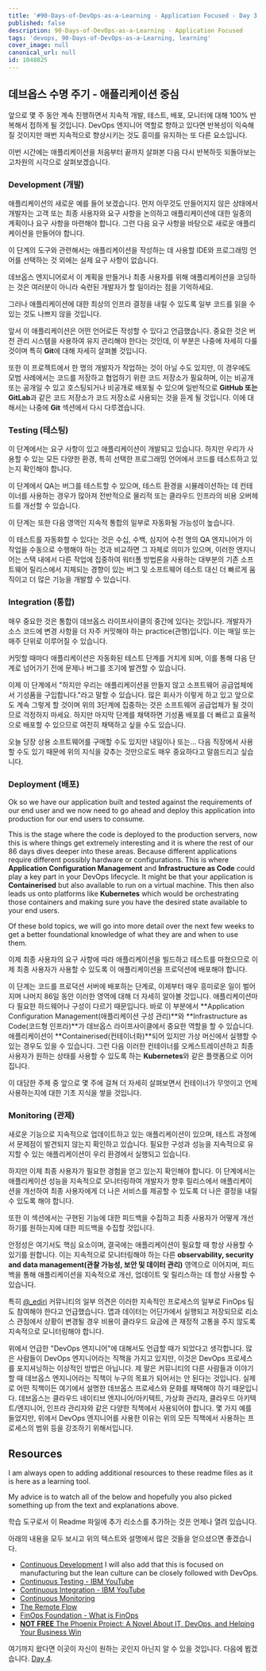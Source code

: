 ```yaml
---
title: '#90-Days-of-DevOps-as-a-Learning - Application Focused - Day 3'
published: false
description: 90-Days-of-DevOps-as-a-Learning - Application Focused
tags: 'devops, 90-Days-of-DevOps-as-a-Learning, learning'
cover_image: null
canonical_url: null
id: 1048825
---
```


## 데브옵스 수명 주기 - 애플리케이션 중심

앞으로 몇 주 동안 계속 진행하면서 지속적 개발, 테스트, 배포, 모니터에 대해 100% 반복해서 접하게 될 것입니다. DevOps 엔지니어 역할로 향하고 있다면 반복성이 익숙해질 것이지만 매번 지속적으로 향상시키는 것도 흥미를 유지하는 또 다른 요소입니다.

이번 시간에는 애플리케이션을 처음부터 끝까지 살펴본 다음 다시 반복하듯 되돌아보는 고차원의 시각으로 살펴보겠습니다.

### Development (개발)

애플리케이션의 새로운 예를 들어 보겠습니다. 먼저 아무것도 만들어지지 않은 상태에서 개발자는 고객 또는 최종 사용자와 요구 사항을 논의하고 애플리케이션에 대한 일종의 계획이나 요구 사항을 마련해야 합니다. 그런 다음 요구 사항을 바탕으로 새로운 애플리케이션을 만들어야 합니다.

이 단계의 도구와 관련해서는 애플리케이션을 작성하는 데 사용할 IDE와 프로그래밍 언어를 선택하는 것 외에는 실제 요구 사항이 없습니다.

데브옵스 엔지니어로서 이 계획을 만들거나 최종 사용자를 위해 애플리케이션을 코딩하는 것은 여러분이 아니라 숙련된 개발자가 할 일이라는 점을 기억하세요.

그러나 애플리케이션에 대한 최상의 인프라 결정을 내릴 수 있도록 일부 코드를 읽을 수 있는 것도 나쁘지 않을 것입니다.

앞서 이 애플리케이션은 어떤 언어로든 작성할 수 있다고 언급했습니다. 중요한 것은 버전 관리 시스템을 사용하여 유지 관리해야 한다는 것인데, 이 부분은 나중에 자세히 다룰 것이며 특히 **Git**에 대해 자세히 살펴볼 것입니다.

또한 이 프로젝트에서 한 명의 개발자가 작업하는 것이 아닐 수도 있지만, 이 경우에도 모범 사례에서는 코드를 저장하고 협업하기 위한 코드 저장소가 필요하며, 이는 비공개 또는 공개일 수 있고 호스팅되거나 비공개로 배포될 수 있으며 일반적으로 **GitHub 또는 GitLab**과 같은 코드 저장소가 코드 저장소로 사용되는 것을 듣게 될 것입니다. 이에 대해서는 나중에 **Git** 섹션에서 다시 다루겠습니다.

### Testing (테스팅)

이 단계에서는 요구 사항이 있고 애플리케이션이 개발되고 있습니다. 하지만 우리가 사용할 수 있는 모든 다양한 환경, 특히 선택한 프로그래밍 언어에서 코드를 테스트하고 있는지 확인해야 합니다.

이 단계에서 QA는 버그를 테스트할 수 있으며, 테스트 환경을 시뮬레이션하는 데 컨테이너를 사용하는 경우가 많아져 전반적으로 물리적 또는 클라우드 인프라의 비용 오버헤드를 개선할 수 있습니다.

이 단계는 또한 다음 영역인 지속적 통합의 일부로 자동화될 가능성이 높습니다.

이 테스트를 자동화할 수 있다는 것은 수십, 수백, 심지어 수천 명의 QA 엔지니어가 이 작업을 수동으로 수행해야 하는 것과 비교하면 그 자체로 의미가 있으며, 이러한 엔지니어는 스택 내에서 다른 작업에 집중하여 워터폴 방법론을 사용하는 대부분의 기존 소프트웨어 릴리스에서 지체되는 경향이 있는 버그 및 소프트웨어 테스트 대신 더 빠르게 움직이고 더 많은 기능을 개발할 수 있습니다.

### Integration (통합)

매우 중요한 것은 통합이 데브옵스 라이프사이클의 중간에 있다는 것입니다. 개발자가 소스 코드에 변경 사항을 더 자주 커밋해야 하는 practice(관행)입니다. 이는 매일 또는 매주 단위로 이루어질 수 있습니다.

커밋할 때마다 애플리케이션은 자동화된 테스트 단계를 거치게 되며, 이를 통해 다음 단계로 넘어가기 전에 문제나 버그를 조기에 발견할 수 있습니다.

이제 이 단계에서 "하지만 우리는 애플리케이션을 만들지 않고 소프트웨어 공급업체에서 기성품을 구입합니다."라고 말할 수 있습니다. 많은 회사가 이렇게 하고 있고 앞으로도 계속 그렇게 할 것이며 위의 3단계에 집중하는 것은 소프트웨어 공급업체가 될 것이므로 걱정하지 마세요. 하지만 마지막 단계를 채택하면 기성품 배포를 더 빠르고 효율적으로 배포할 수 있으므로 여전히 채택하고 싶을 수도 있습니다.

오늘 당장 상용 소프트웨어를 구매할 수도 있지만 내일이나 또는... 다음 직장에서 사용할 수도 있기 때문에 위의 지식을 갖추는 것만으로도 매우 중요하다고 말씀드리고 싶습니다.

### Deployment (배포)

Ok so we have our application built and tested against the requirements of our end user and we now need to go ahead and deploy this application into production for our end users to consume.

This is the stage where the code is deployed to the production servers, now this is where things get extremely interesting and it is where the rest of our 86 days dives deeper into these areas. Because different applications require different possibly hardware or configurations. This is where **Application Configuration Management** and **Infrastructure as Code** could play a key part in your DevOps lifecycle. It might be that your application is **Containerised** but also available to run on a virtual machine. This then also leads us onto platforms like **Kubernetes** which would be orchestrating those containers and making sure you have the desired state available to your end users.

Of these bold topics, we will go into more detail over the next few weeks to get a better foundational knowledge of what they are and when to use them.

이제 최종 사용자의 요구 사항에 따라 애플리케이션을 빌드하고 테스트를 마쳤으므로 이제 최종 사용자가 사용할 수 있도록 이 애플리케이션을 프로덕션에 배포해야 합니다.

이 단계는 코드를 프로덕션 서버에 배포하는 단계로, 이제부터 매우 흥미로운 일이 벌어지며 나머지 86일 동안 이러한 영역에 대해 더 자세히 알아볼 것입니다. 애플리케이션마다 필요한 하드웨어나 구성이 다르기 때문입니다. 바로 이 부분에서 **Application Configuration Management(애플리케이션 구성 관리)**와 **Infrastructure as Code(코드형 인프라)**가 데브옵스 라이프사이클에서 중요한 역할을 할 수 있습니다. 애플리케이션이 **Containerised(컨테이너화)**되어 있지만 가상 머신에서 실행할 수 있는 경우도 있을 수 있습니다. 그런 다음 이러한 컨테이너를 오케스트레이션하고 최종 사용자가 원하는 상태를 사용할 수 있도록 하는 **Kubernetes**와 같은 플랫폼으로 이어집니다.

이 대담한 주제 중 앞으로 몇 주에 걸쳐 더 자세히 살펴보면서 컨테이너가 무엇이고 언제 사용하는지에 대한 기초 지식을 쌓을 것입니다.

### Monitoring (관제)

새로운 기능으로 지속적으로 업데이트하고 있는 애플리케이션이 있으며, 테스트 과정에서 문제점이 발견되지 않는지 확인하고 있습니다. 필요한 구성과 성능을 지속적으로 유지할 수 있는 애플리케이션이 우리 환경에서 실행되고 있습니다.

하지만 이제 최종 사용자가 필요한 경험을 얻고 있는지 확인해야 합니다. 이 단계에서는 애플리케이션 성능을 지속적으로 모니터링하여 개발자가 향후 릴리스에서 애플리케이션을 개선하여 최종 사용자에게 더 나은 서비스를 제공할 수 있도록 더 나은 결정을 내릴 수 있도록 해야 합니다.

또한 이 섹션에서는 구현된 기능에 대한 피드백을 수집하고 최종 사용자가 어떻게 개선하기를 원하는지에 대한 피드백을 수집할 것입니다.

안정성은 여기서도 핵심 요소이며, 결국에는 애플리케이션이 필요할 때 항상 사용할 수 있기를 원합니다. 이는 지속적으로 모니터링해야 하는 다른 **observability, security and data management(관찰 가능성, 보안 및 데이터 관리)** 영역으로 이어지며, 피드백을 통해 애플리케이션을 지속적으로 개선, 업데이트 및 릴리스하는 데 항상 사용할 수 있습니다.

특히 [@\_ediri](https://twitter.com/_ediri) 커뮤니티의 일부 의견은 이러한 지속적인 프로세스의 일부로 FinOps 팀도 참여해야 한다고 언급했습니다. 앱과 데이터는 어딘가에서 실행되고 저장되므로 리소스 관점에서 상황이 변경될 경우 비용이 클라우드 요금에 큰 재정적 고통을 주지 않도록 지속적으로 모니터링해야 합니다.

위에서 언급한 "DevOps 엔지니어"에 대해서도 언급할 때가 되었다고 생각합니다. 많은 사람들이 DevOps 엔지니어라는 직책을 가지고 있지만, 이것은 DevOps 프로세스를 포지셔닝하는 이상적인 방법은 아닙니다. 제 말은 커뮤니티의 다른 사람들과 이야기할 때 데브옵스 엔지니어라는 직책이 누구의 목표가 되어서는 안 된다는 것입니다. 실제로 어떤 직책이든 여기에서 설명한 데브옵스 프로세스와 문화를 채택해야 하기 때문입니다. 데브옵스는 클라우드 네이티브 엔지니어/아키텍트, 가상화 관리자, 클라우드 아키텍트/엔지니어, 인프라 관리자와 같은 다양한 직책에서 사용되어야 합니다. 몇 가지 예를 들었지만, 위에서 DevOps 엔지니어를 사용한 이유는 위의 모든 직책에서 사용하는 프로세스의 범위 등을 강조하기 위해서입니다.

## Resources

I am always open to adding additional resources to these readme files as it is here as a learning tool.

My advice is to watch all of the below and hopefully you also picked something up from the text and explanations above.

학습 도구로서 이 Readme 파일에 추가 리소스를 추가하는 것은 언제나 열려 있습니다.

아래의 내용을 모두 보시고 위의 텍스트와 설명에서 많은 것들을 얻으셨으면 좋겠습니다.

- [Continuous Development](https://www.youtube.com/watch?v=UnjwVYAN7Ns) I will also add that this is focused on manufacturing but the lean culture can be closely followed with DevOps.
- [Continuous Testing - IBM YouTube](https://www.youtube.com/watch?v=RYQbmjLgubM)
- [Continuous Integration - IBM YouTube](https://www.youtube.com/watch?v=1er2cjUq1UI)
- [Continuous Monitoring](https://www.youtube.com/watch?v=Zu53QQuYqJ0)
- [The Remote Flow](https://www.notion.so/The-Remote-Flow-d90982e77a144f4f990c135f115f41c6)
- [FinOps Foundation - What is FinOps](https://www.finops.org/introduction/what-is-finops/)
- [**NOT FREE** The Phoenix Project: A Novel About IT, DevOps, and Helping Your Business Win](https://www.amazon.com/Phoenix-Project-DevOps-Helping-Business/dp/1942788290/)

여기까지 왔다면 이곳이 자신이 원하는 곳인지 아닌지 알 수 있을 것입니다. 다음에 뵙겠습니다. [Day 4](day04.md).

